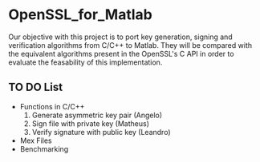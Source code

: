 # OpenSSL_for_Matlab

Our objective with this project is to port
key generation, signing and verification algorithms
from C/C++ to Matlab. They will be compared with
the equivalent algorithms present in the OpenSSL's 
C API in order to evaluate the feasability of this implementation.

## TO DO List
+ Functions in C/C++
  1. Generate asymmetric key pair (Angelo)
  2. Sign file with private key (Matheus)
  3. Verify signature with public key (Leandro)
+ Mex Files
+ Benchmarking
